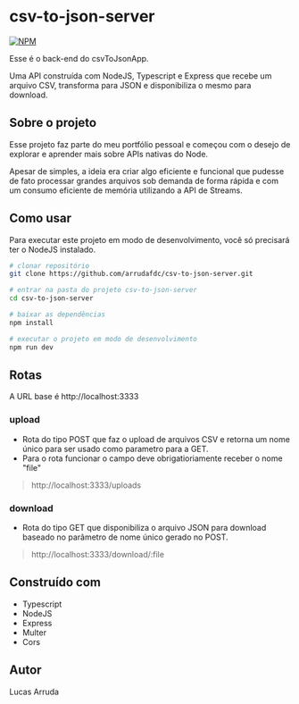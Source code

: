 # csv-to-json-server
[![NPM](https://img.shields.io/npm/l/react)](https://github.com/arrudafdc/csv-to-json-server/blob/main/LICENSE) 

Esse é o back-end do csvToJsonApp.

Uma API construída com NodeJS, Typescript e Express que recebe um arquivo CSV, transforma para JSON e disponibiliza o mesmo para download.

## Sobre o projeto

Esse projeto faz parte do meu portfólio pessoal e começou com o desejo de explorar e aprender mais sobre APIs nativas do Node.

Apesar de simples, a ideia era criar algo eficiente e funcional que pudesse de fato processar grandes arquivos sob demanda de forma rápida e com um consumo eficiente de memória utilizando a API de Streams.

## Como usar

Para executar este projeto em modo de desenvolvimento, você só precisará ter o NodeJS instalado.

```bash
# clonar repositório
git clone https://github.com/arrudafdc/csv-to-json-server.git

# entrar na pasta do projeto csv-to-json-server
cd csv-to-json-server

# baixar as dependências
npm install

# executar o projeto em modo de desenvolvimento
npm run dev
```

## Rotas

A URL base é http://localhost:3333

### upload

- Rota do tipo POST que faz o upload de arquivos CSV e retorna um nome único para ser usado como parametro para a GET.
- Para o rota funcionar o campo deve obrigatioriamente receber o nome "file"

> http://localhost:3333/uploads

### download

- Rota do tipo GET que disponibiliza o arquivo JSON para download baseado no parâmetro de nome único gerado no POST.
  
> http://localhost:3333/download/:file


## Construído com

* Typescript
* NodeJS
* Express
* Multer
* Cors

## Autor

Lucas Arruda

